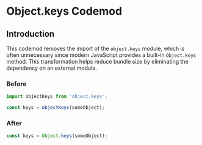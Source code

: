 # Object.keys Codemod

## Introduction

This codemod removes the import of the `object.keys` module, which is often unnecessary since modern JavaScript provides a built-in `Object.keys` method. This transformation helps reduce bundle size by eliminating the dependency on an external module.

### Before

```javascript
import objectKeys from 'object.keys';

const keys = objectKeys(someObject);
```

### After

```javascript
const keys = Object.keys(someObject);
```
